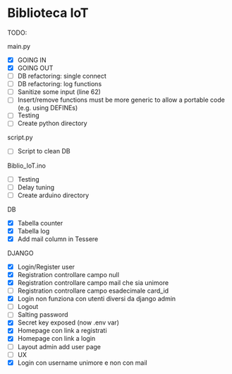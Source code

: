 # Biblioteca IoT


TODO:

main.py
- [x] GOING IN
- [x] GOING OUT
- [ ] DB refactoring: single connect
- [ ] DB refactoring: log functions
- [ ] Sanitize some input (line 62)
- [ ] Insert/remove functions must be more generic to allow a portable code (e.g. using DEFINEs)
- [ ] Testing
- [ ] Create python directory

script.py
- [ ] Script to clean DB 

Biblio_IoT.ino
- [ ] Testing
- [ ] Delay tuning
- [ ] Create arduino directory

DB
- [x] Tabella counter
- [x] Tabella log
- [x] Add mail column in Tessere

DJANGO
- [x] Login/Register user
- [x] Registration controllare campo null
- [x] Registration controllare campo mail che sia unimore
- [ ] Registration controllare campo esadecimale card_id
- [x] Login non funziona con utenti diversi da django admin
- [ ] Logout
- [ ] Salting password
- [x] Secret key exposed (now .env var)
- [x] Homepage con link a registrati 
- [x] Homepage con link a login
- [ ] Layout admin add user page
- [ ] UX
- [x] Login con username unimore e non con mail